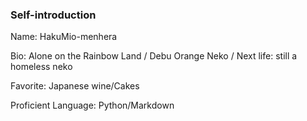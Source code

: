 ### Self-introduction

Name: HakuMio-menhera

Bio: Alone on the Rainbow Land / Debu Orange Neko / Next life: still a homeless neko

Favorite: Japanese wine/Cakes

Proficient Language: Python/Markdown
